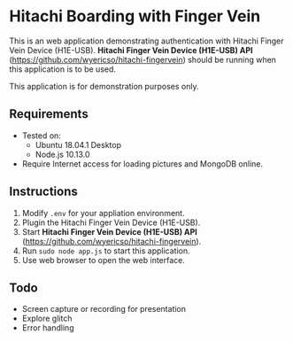 # Hitachi Boarding with Finger Vein #

This is an web application demonstrating authentication with Hitachi Finger Vein Device (H1E-USB). **Hitachi Finger Vein Device (H1E-USB) API** (https://github.com/wyericso/hitachi-fingervein) should be running when this application is to be used.

This application is for demonstration purposes only.

## Requirements ##
- Tested on:
    - Ubuntu 18.04.1 Desktop
    - Node.js 10.13.0
- Require Internet access for loading pictures and MongoDB online.

## Instructions ##
1. Modify `.env` for your appliation environment.
2. Plugin the Hitachi Finger Vein Device (H1E-USB).
3. Start **Hitachi Finger Vein Device (H1E-USB) API** (https://github.com/wyericso/hitachi-fingervein).
4. Run `sudo node app.js` to start this application.
5. Use web browser to open the web interface.

## Todo ##
- Screen capture or recording for presentation
- Explore glitch
- Error handling
